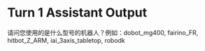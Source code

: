 # Turn 1 Assistant Output

请问您使用的是什么型号的机器人？例如：dobot_mg400, fairino_FR, hitbot_Z_ARM, iai_3axis_tabletop, robodk